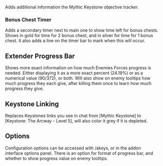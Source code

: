 Adds additional information the Mythic Keystone objective tracker. 

### Bonus Chest Timer

Adds a secondary timer next to main one to show time left for bonus chests. Shows in gold for time for 2 bonus chest, and in silver for time for 1 bonus chest. It also adds a line on the timer bar to mark when this will occur.

## Extender Progress Bar

Shows more exact information on how much Enemies Forces progress is needed. Either displaying it as a more exact percent (24.19%) or as a numerical value (90/372), or both. Will also show on enemy tooltips how much progress they each give, after killing them once to learn how much progress they give.

## Keystone Linking

Replaces Keystones links you see in chat from [Mythic Keystone] to [Keystone: The Arcway - Level 5], will also color it grey if it is depleted.

## Options

Configuration options can be accessed with /akeys, or in the addon interface options panel. There is an option for format of progress bar, and whether to show progress value on enemy tooltips.
